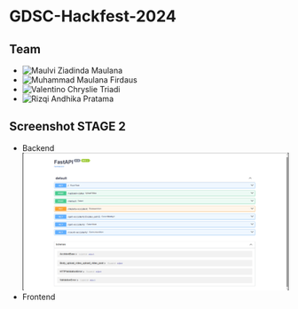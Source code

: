 # GDSC-Hackfest-2024


## Team
* ![Maulvi Ziadinda Maulana][Ulvi-Hacker]
* ![Muhammad Maulana Firdaus][Maul-Hustler]
* ![Valentino Chryslie Triadi][Valen-Hacker]
* ![Rizqi Andhika Pratama][Qie-Hipster]
<!-- [![LinkedIn][linkedin-shield-qiya]][linkedin-qiya] -->


## Screenshot STAGE 2
* Backend
![Backend](./img/Backend-Docs.png)
* Frontend



[Next.js]: https://img.shields.io/badge/next.js-000000?style=for-the-badge&logo=nextdotjs&logoColor=white
[Valen-Hacker]: https://img.shields.io/badge/Hacker-%20Valentino%20Chryslie%20Triadi%20-0F172A
[Ulvi-Hacker]: https://img.shields.io/badge/Hacker-%20Maulvi%20Ziadinda%20Maulana%20-0F172A
[Qie-Hipster]: https://img.shields.io/badge/Hipster-%20Rizqi%20Andhika%20Pratama%20-D3DAE5
[Maul-Hustler]: https://img.shields.io/badge/Hustler-%20Muhammad%20Maulana%20Firdaus%20-94A3B8
